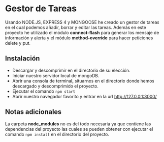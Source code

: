 Gestor de Tareas
================
Usando NODE.JS, EXPRESS 4 y MONGOOSE he creado un gestor de tareas en el cual podemos añadir, borrar y editar las tareas.
Además en este proyecto he utilizado el módulo <b>connect-flash</b> para generar los mensaje de información y alerta y el módulo <b>method-override</b> para hacer peticiones delete y put.

Instalación
------------
 * Descargar y descomprimir en el directorio de su elección.
 * Iniciar nuestro servidor local de mongoDB.
 * Abrir una consola de terminal, situarnos en el directorio donde hemos descargado y descomprimido el proyecto.
 * Ejecutar el comando `npm start`
 * Abrir nuestro navegador favorito y entrar en la url http://127.0.0.1:3000/

Notas adicionales
-----------------
La carpeta **node_modules** no es del todo necesaria ya que contiene las dependencias del proyecto las cuales se pueden obtener con ejecutar el comando `npm install` en el directorio del proyecto.
